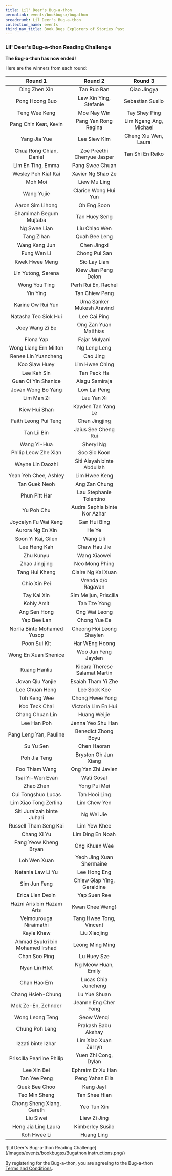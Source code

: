 ```yaml
---
title: Lil' Deer's Bug-a-thon
permalink: events/bookbugsx/bugathon
breadcrumb: Lil Deer's Bug-a-thon
collection_name: events
third_nav_title: Book Bugs Explorers of Stories Past
---
```

### Lil' Deer's Bug-a-thon Reading Challenge

**The Bug-a-thon has now ended!** 

Here are the winners from each round:

| Round 1 | Round 2 | Round 3 |
|:----:|:----:|:----:|
|Ding Zhen Xin|Tan Ruo Ran|Qiao Jingya|
|Pong Hoong Buo|Law Xin Ying, Stefanie|Sebastian Susilo|
|Teng Wee Keng|Moe Nay Win|Tay Shey Ping|
|Pang Chin Keat, Kevin|Pang Yan Rong Regina|Lim Ngang Ang, Michael|
|Yang Jia Yue|Lee Siew Kim|Cheng Xiu Wen, Laura|
|Chua Rong Chian, Daniel|Zoe Preethi Chenyue Jasper|Tan Shi En Reiko
|Lim En Ting, Emma|Pang Swee Chuan|
|Wesley Peh Kiat Kai|Xavier Ng Shao Ze|
|Moh Moi|Liew Mu Ling|
|Wang Yujie|Clarice Wong Hui Yun|
|Aaron Sim Lihong|Oh Eng Soon|
|Shamimah Begum Mujtaba|Tan Huey Seng|
|Ng Swee Lian|Liu Chiao Wen|
|Tang Zihan|Quah Bee Leng|
|Wang Kang Jun|Chen Jingxi|
|Fung Wen Li|Chong Pui San|
|Kwek Hwee Meng|Sio Lay Lian|
|Lin Yutong, Serena|Kiew Jian Peng Delon|
|Wong You Ting|Perh Rui En, Rachel|
|Yin Ying|Tan Chiew Peng|
|Karine Ow Rui Yun|Uma Sanker Mukesh Aravind|
|Natasha Teo Siok Hui|Lee Cai Ping|
|Joey Wang Zi Ee|Ong Zan Yuan Matthias|
|Fiona Yap|Fajar Mulyani|
|Wong Liang Ern Milton|Ng Leng Leng|
|Renee Lin Yuancheng|Cao Jing|
|Koo Siaw Huey|Lim Hwee Ching|
|Lee Kah Sin|Tan Peck Ha|
|Guan Ci Yin Shanice|Alagu Samiraja|
|Jovan Wong Bo Yang|Low Lai Peng|
|Lim Man Zi|Lau Yan Xi|
|Kiew Hui Shan|Kayden Tan Yang Le|
|Faith Leong Pui Teng|Chen Jingjing|
|Tan Lii Bin|Jaius See Cheng Rui|
|Wang Yi-Hua|Sheryl Ng|
|Philip Leow Zhe Xian|Soo Sio Koon|
|Wayne Lin Daozhi|Siti Aisyah binte Abdullah|
|Yean Yeh Chee, Ashley|Lim Hwee Keng|
|Tan Guek Neoh|Ang Zan Chung|
|Phun Pitt Har|Lau Stephanie Tolentino|
|Yu Poh Chu|Audra Sephia binte Nor Azhar|
|Joycelyn Fu Wai Keng|Gan Hui Bing|
|Aurora Ng En Xin|He Ye|
|Soon Yi Kai, Gilen|Wang Lili|
|Lee Heng Kah|Chaw Hau Jie|
|Zhu Kunyu|Wang Xiaowei|
|Zhao Jingjing|Neo Mong Phing|
|Tang Hui Kheng|Claire Ng Kai Xuan|
|Chio Xin Pei|Vrenda d/o Ragavan|
|Tay Kai Xin|Sim Meijun, Priscilla|
|Kohly Amit|Tan Tze Yong|
|Ang Sen Hong|Ong Wai Leong|
|Yap Bee Lan|Chong Yue Ee|
|Norlia Binte Mohamed Yusop|Cheong Hoi Leong Shaylen|
|Poon Sui Kit|Har WEng Hoong|
|Wong En Xuan Shenice|Woo Jun Feng Jayden|
|Kuang Hanliu|Kieara Therese Salamat Martin|
|Jovan Qiu Yanjie|Esaiah Tham Yi Zhe|
|Lee Chuan Heng|Lee Sock Kee|
|Toh Keng Wee|Chong Hwee Yong|
|Koo Teck Chai|Victoria Lim En Hui|
|Chang Chuan Lin|Huang Weijie|
|Lee Han Poh|Jenna Yeo Shu Han|
|Pang Leng Yan, Pauline|Benedict Zhong Boyu|
|Su Yu Sen|Chen Haoran|
|Poh Jia Teng|Bryston Oh Jun Xiang|
|Foo Thiam Weng|Ong Yan Zhi Javien|
|Tsai Yi-Wen Evan|Wati Gosal|
|Zhao Zhen|Yong Pui Mei|
|Cui Tongshuo Lucas|Tan Hooi Ling|
|Lim Xiao Tong Zerlina|Lim Chew Yen|
|Siti Juraizah binte Juhari|Ng Wei Jie|
|Russell Tham Seng Kai|Lim Yew Khee|
|Chang Xi Yu|Lim Ding En Noah|
|Pang Yeow Kheng Bryan|Ong Khuan Wee|
|Loh Wen Xuan|Yeoh Jing Xuan Shermaine|
|Netania Law Li Yu|Lee Hong Eng|
|Sim Jun Feng|Chiew Giap Ying, Geraldine|
|Erica Lien Dexin|Yap Suen Ree|
|Hazni Aris bin Hazam Aris|Kwan Chee Weng}
|Velmourouga Niraimathi|Tang Hwee Tong, Vincent|
|Kayla Khaw|Liu Xiaojing|
|Ahmad Syukri bin Mohamed Irshad| Leong Ming Ming|
|Chan Soo Ping|Lu Huey Sze|
|Nyan Lin Htet|Ng Meow Huan, Emily|
|Chan Hao Ern|Lucas Chia Juncheng|
|Chang Hsieh-Chung|Lu Yue Shuan|
|Mok Ze-En, Zehnder|Jeanne Eng Cher Fong|
|Wong Leong Teng|Seow Wenqi|
|Chung Poh Leng|Prakash Babu Akshay|
|Izzati binte Izhar|Lim Xiao Xuan Zerryn|
|Priscilla Pearline Philip|Yuen Zhi Cong, Dylan|
|Lee Xin Bei|Ephraim Er Xu Han|
|Tan Yee Peng|Peng Yahan Ella|
|Quek Bee Choo|Kang Jayl|
|Teo Min Sheng|Tan Shee Hian|
|Chong Sheng Xiang, Gareth|Yeo Tun Xin|
|Liu Siwei|Liew Zi Jing|
|Heng Jia Ling Laura|Kimberley Susilo|
|Koh Hwee Li|Huang Ling|

![Lil Deer's Bug-a-thon Reading Challenge](/images/events/bookbugsx/Bugathon instructions.png/)

By registering for the Bug-a-thon, you are agreeing to the Bug-a-thon <a href="/events/bookbugsx/bugathon/termsandconditions" target="_blank" rel="noopener noreferrer">Terms and Conditions</a>.